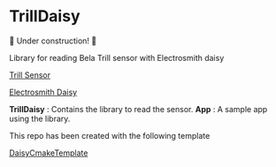# TrillDaisy  

:construction: Under construction! :construction: 

Library for reading Bela Trill sensor with Electrosmith daisy

[Trill Sensor](https://bela.io/products/trill/)

[Electrosmith Daisy](https://www.electro-smith.com/daisy)

**TrillDaisy** : Contains the library to read the sensor.
**App** : A sample app using the library.

This repo has been created with the following template

[DaisyCmakeTemplate](https://github.com/mirrorganger/DaisyCmakeTemplate)
